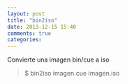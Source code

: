 ```yaml
---
layout: post
title: "bin2iso"
date: 2013-12-15 15:40
comments: true
categories: 
---
```

Convierte una imagen bin/cue a iso

>$ bin2iso imagen.cue  imagen.iso

